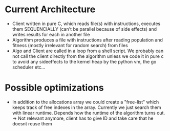 # Current Architecture
- Client written in pure C, which reads file(s) with instructions, executes them SEQUENCIALLY (can't be parallel because of side effects) and writes results for each in another file 
- Algorithm produces a file with instructions after reading population and fitness (mostly irrelevant for random search) from files
- Algo and Client are called in a loop from a shell script. We probably can not call the client directly from the algorithm unless we code it in pure c to avoid any sideeffects to the kernel heap by the python vm, the go scheduler etc...

# Possible optimizations
- In addition to the allocations array we could create a "free-list" which keeps track of free indexes in the array. Currently we just search them with linear runtime. Depends how the runtime of the algorithm turns out. -> Not relevant anymore, client has to give ID and take care that he doesnt reuse them
